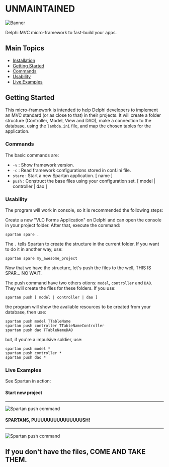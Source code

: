 # UNMAINTAINED

![Banner](https://github.com/smc-ac/Spartan/blob/master/img/png/Spartan_banner.png)

Delphi MVC micro-framework to fast-build your apps.

## Main Topics

* [Installation](https://github.com/smc-ac/Spartan#installation)
* [Getting Started](https://github.com/smc-ac/Spartan#getting-started)
* [Commands](https://github.com/smc-ac/Spartan#commands)
* [Usability](https://github.com/smc-ac/Spartan#usability)
* [Live Examples](https://github.com/smc-ac/Spartan#live-examples)


## Getting Started

This micro-framework is intended to help Delphi developers to implement an MVC standard (or as close to that) in their projects. It will create a folder structure (Controller, Model, View and DAO), make a connection to the database, using the `lambda.ini` file, and map the chosen tables for the application.

### Commands

The basic commands are:

* `-v`    : Show framework version.
* `-c`    : Read framework configurations stored in conf.ini file.
* `stare` : Start a new Spartan application. [ name ]
* `push`  : Construct the base files using your configuration set. [ model | controller | dao ]

### Usability

The program will work in console, so it is recommended the following steps:

Create a new "VLC Forms Application" on Delphi and can open the console in your project folder. After that, execute the command:

```
spartan spare .
```

The `.` tells Spartan to create the structure in the current folder. If you want to do it in another way, use:

```
spartan spare my_awesome_project
```

Now that we have the structure, let's push the files to the well, THIS IS SPAR... NO WAIT.

The push command have two others otions: `model`, `controller` and `DAO`. They will create the files for these folders. If you use:

```
spartan push [ model | controller | dao ] 
```

the program will show the avaliable resources to be created from your database, then use:

```
spartan push model TTableName
spartan push controller TTableNameController
spartan push dao TTableNameDAO
```

but, if you're a impulsive soldier, use:

```
spartan push model *
spartan push controller *
spartan push dao *
```
### Live Examples

See Spartan in action:

#### Start new project
----------------------

![Spartan push command](https://github.com/smc-ac/Spartan/blob/master/img/gif/stare.gif)

#### SPARTANS, PUUUUUUUUUUUUUUUSH!
----------------------

![Spartan push command](https://github.com/smc-ac/Spartan/blob/master/img/gif/push.gif)

## If you don't have the files, COME AND TAKE THEM.
